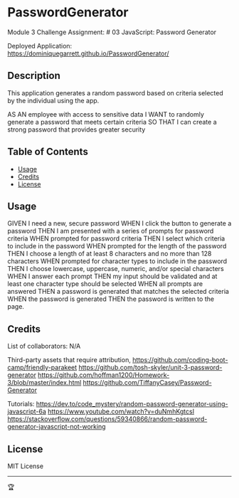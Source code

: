 # PasswordGenerator
 Module 3 Challenge Assignment: # 03 JavaScript: Password Generator
 
 Deployed Application: https://dominiquegarrett.github.io/PasswordGenerator/

## Description

This application generates a random password based on criteria selected by the individual using the app.

AS AN employee with access to sensitive data
I WANT to randomly generate a password that meets certain criteria
SO THAT I can create a strong password that provides greater security

## Table of Contents

- [Usage](#usage)
- [Credits](#credits)
- [License](#license)


## Usage

GIVEN I need a new, secure password
WHEN I click the button to generate a password
THEN I am presented with a series of prompts for password criteria
WHEN prompted for password criteria
THEN I select which criteria to include in the password
WHEN prompted for the length of the password
THEN I choose a length of at least 8 characters and no more than 128 characters
WHEN prompted for character types to include in the password
THEN I choose lowercase, uppercase, numeric, and/or special characters
WHEN I answer each prompt
THEN my input should be validated and at least one character type should be selected
WHEN all prompts are answered
THEN a password is generated that matches the selected criteria
WHEN the password is generated
THEN the password is written to the page.

## Credits

List of collaborators:
N/A


Third-party assets that require attribution, 
https://github.com/coding-boot-camp/friendly-parakeet
https://github.com/tosh-skyler/unit-3-password-generator
https://github.com/hoffman1200/Homework-3/blob/master/index.html
https://github.com/TiffanyCasey/Password-Generator

Tutorials:
https://dev.to/code_mystery/random-password-generator-using-javascript-6a
https://www.youtube.com/watch?v=duNmhKgtcsI
https://stackoverflow.com/questions/59340866/random-password-generator-javascript-not-working

## License

MIT License

---

🏆 
